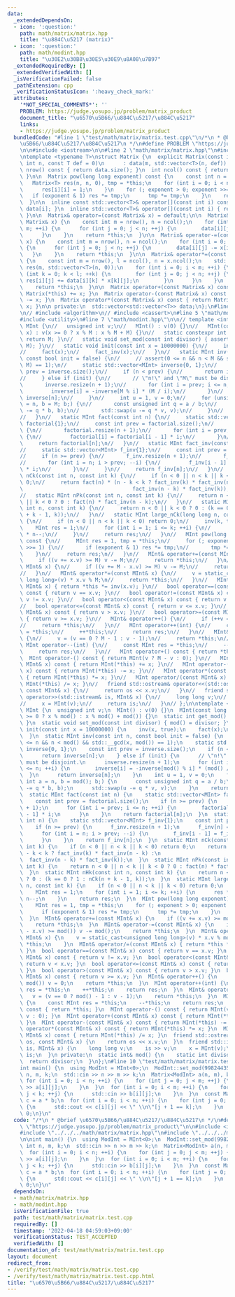 ```yaml
---
data:
  _extendedDependsOn:
  - icon: ':question:'
    path: math/matrix/matrix.hpp
    title: "\u884C\u5217 (matrix)"
  - icon: ':question:'
    path: math/modint.hpp
    title: "\u30E2\u30B8\u30E5\u30E9\u8A08\u7B97"
  _extendedRequiredBy: []
  _extendedVerifiedWith: []
  _isVerificationFailed: false
  _pathExtension: cpp
  _verificationStatusIcon: ':heavy_check_mark:'
  attributes:
    '*NOT_SPECIAL_COMMENTS*': ''
    PROBLEM: https://judge.yosupo.jp/problem/matrix_product
    document_title: "\u6570\u5B66/\u884C\u5217/\u884C\u5217"
    links:
    - https://judge.yosupo.jp/problem/matrix_product
  bundledCode: "#line 1 \"test/math/matrix/matrix.test.cpp\"\n/*\n * @brief \u6570\
    \u5B66/\u884C\u5217/\u884C\u5217\n */\n#define PROBLEM \"https://judge.yosupo.jp/problem/matrix_product\"\
    \n\n#include <iostream>\n\n#line 2 \"math/matrix/matrix.hpp\"\n#include <vector>\n\
    \ntemplate <typename T>\nstruct Matrix {\n  explicit Matrix(const int m, const\
    \ int n, const T def = 0)\n      : data(m, std::vector<T>(n, def)) {}\n\n  int\
    \ nrow() const { return data.size(); }\n  int ncol() const { return data.front().size();\
    \ }\n\n  Matrix pow(long long exponent) const {\n    const int n = nrow();\n \
    \   Matrix<T> res(n, n, 0), tmp = *this;\n    for (int i = 0; i < n; ++i) {\n\
    \      res[i][i] = 1;\n    }\n    for (; exponent > 0; exponent >>= 1) {\n   \
    \   if (exponent & 1) res *= tmp;\n      tmp *= tmp;\n    }\n    return res;\n\
    \  }\n\n  inline const std::vector<T>& operator[](const int i) const { return\
    \ data[i]; }\n  inline std::vector<T>& operator[](const int i) { return data[i];\
    \ }\n\n  Matrix& operator=(const Matrix& x) = default;\n\n  Matrix& operator+=(const\
    \ Matrix& x) {\n    const int m = nrow(), n = ncol();\n    for (int i = 0; i <\
    \ m; ++i) {\n      for (int j = 0; j < n; ++j) {\n        data[i][j] += x[i][j];\n\
    \      }\n    }\n    return *this;\n  }\n\n  Matrix& operator-=(const Matrix&\
    \ x) {\n    const int m = nrow(), n = ncol();\n    for (int i = 0; i < m; ++i)\
    \ {\n      for (int j = 0; j < n; ++j) {\n        data[i][j] -= x[i][j];\n   \
    \   }\n    }\n    return *this;\n  }\n\n  Matrix& operator*=(const Matrix& x)\
    \ {\n    const int m = nrow(), l = ncol(), n = x.ncol();\n    std::vector<std::vector<T>>\
    \ res(m, std::vector<T>(n, 0));\n    for (int i = 0; i < m; ++i) {\n      for\
    \ (int k = 0; k < l; ++k) {\n        for (int j = 0; j < n; ++j) {\n         \
    \ res[i][j] += data[i][k] * x[k][j];\n        }\n      }\n    }\n    data.swap(res);\n\
    \    return *this;\n  }\n\n  Matrix operator+(const Matrix& x) const { return\
    \ Matrix(*this) += x; }\n  Matrix operator-(const Matrix& x) const { return Matrix(*this)\
    \ -= x; }\n  Matrix operator*(const Matrix& x) const { return Matrix(*this) *=\
    \ x; }\n\n private:\n  std::vector<std::vector<T>> data;\n};\n#line 2 \"math/modint.hpp\"\
    \n// #include <algorithm>\n// #include <cassert>\n#line 5 \"math/modint.hpp\"\n\
    #include <utility>\n#line 7 \"math/modint.hpp\"\n\n// template <int M>\n// struct\
    \ MInt {\n//   unsigned int v;\n//   MInt() : v(0) {}\n//   MInt(const long long\
    \ x) : v(x >= 0 ? x % M : x % M + M) {}\n//   static constexpr int get_mod() {\
    \ return M; }\n//   static void set_mod(const int divisor) { assert(divisor ==\
    \ M); }\n//   static void init(const int x = 10000000) {\n//     inv(x, true);\n\
    //     fact(x);\n//     fact_inv(x);\n//   }\n//   static MInt inv(const int n,\
    \ const bool init = false) {\n//     // assert(0 <= n && n < M && std::__gcd(n,\
    \ M) == 1);\n//     static std::vector<MInt> inverse{0, 1};\n//     const int\
    \ prev = inverse.size();\n//     if (n < prev) {\n//       return inverse[n];\n\
    //     } else if (init) {\n//       // \"n!\" and \"M\" must be disjoint.\n//\
    \       inverse.resize(n + 1);\n//       for (int i = prev; i <= n; ++i) {\n//\
    \         inverse[i] = -inverse[M % i] * (M / i);\n//       }\n//       return\
    \ inverse[n];\n//     }\n//     int u = 1, v = 0;\n//     for (unsigned int a\
    \ = n, b = M; b;) {\n//       const unsigned int q = a / b;\n//       std::swap(a\
    \ -= q * b, b);\n//       std::swap(u -= q * v, v);\n//     }\n//     return u;\n\
    //   }\n//   static MInt fact(const int n) {\n//     static std::vector<MInt>\
    \ factorial{1};\n//     const int prev = factorial.size();\n//     if (n >= prev)\
    \ {\n//       factorial.resize(n + 1);\n//       for (int i = prev; i <= n; ++i)\
    \ {\n//         factorial[i] = factorial[i - 1] * i;\n//       }\n//     }\n//\
    \     return factorial[n];\n//   }\n//   static MInt fact_inv(const int n) {\n\
    //     static std::vector<MInt> f_inv{1};\n//     const int prev = f_inv.size();\n\
    //     if (n >= prev) {\n//       f_inv.resize(n + 1);\n//       f_inv[n] = inv(fact(n).v);\n\
    //       for (int i = n; i > prev; --i) {\n//         f_inv[i - 1] = f_inv[i]\
    \ * i;\n//       }\n//     }\n//     return f_inv[n];\n//   }\n//   static MInt\
    \ nCk(const int n, const int k) {\n//     if (n < 0 || n < k || k < 0) return\
    \ 0;\n//     return fact(n) * (n - k < k ? fact_inv(k) * fact_inv(n - k) :\n//\
    \                                   fact_inv(n - k) * fact_inv(k));\n//   }\n\
    //   static MInt nPk(const int n, const int k) {\n//     return n < 0 || n < k\
    \ || k < 0 ? 0 : fact(n) * fact_inv(n - k);\n//   }\n//   static MInt nHk(const\
    \ int n, const int k) {\n//     return n < 0 || k < 0 ? 0 : (k == 0 ? 1 : nCk(n\
    \ + k - 1, k));\n//   }\n//   static MInt large_nCk(long long n, const int k)\
    \ {\n//     if (n < 0 || n < k || k < 0) return 0;\n//     inv(k, true);\n// \
    \    MInt res = 1;\n//     for (int i = 1; i <= k; ++i) {\n//       res *= inv(i)\
    \ * n--;\n//     }\n//     return res;\n//   }\n//   MInt pow(long long exponent)\
    \ const {\n//     MInt res = 1, tmp = *this;\n//     for (; exponent > 0; exponent\
    \ >>= 1) {\n//       if (exponent & 1) res *= tmp;\n//       tmp *= tmp;\n// \
    \    }\n//     return res;\n//   }\n//   MInt& operator+=(const MInt& x) {\n//\
    \     if ((v += x.v) >= M) v -= M;\n//     return *this;\n//   }\n//   MInt& operator-=(const\
    \ MInt& x) {\n//     if ((v += M - x.v) >= M) v -= M;\n//     return *this;\n\
    //   }\n//   MInt& operator*=(const MInt& x) {\n//     v = static_cast<unsigned\
    \ long long>(v) * x.v % M;\n//     return *this;\n//   }\n//   MInt& operator/=(const\
    \ MInt& x) { return *this *= inv(x.v); }\n//   bool operator==(const MInt& x)\
    \ const { return v == x.v; }\n//   bool operator!=(const MInt& x) const { return\
    \ v != x.v; }\n//   bool operator<(const MInt& x) const { return v < x.v; }\n\
    //   bool operator<=(const MInt& x) const { return v <= x.v; }\n//   bool operator>(const\
    \ MInt& x) const { return v > x.v; }\n//   bool operator>=(const MInt& x) const\
    \ { return v >= x.v; }\n//   MInt& operator++() {\n//     if (++v == M) v = 0;\n\
    //     return *this;\n//   }\n//   MInt operator++(int) {\n//     const MInt res\
    \ = *this;\n//     ++*this;\n//     return res;\n//   }\n//   MInt& operator--()\
    \ {\n//     v = (v == 0 ? M - 1 : v - 1);\n//     return *this;\n//   }\n//  \
    \ MInt operator--(int) {\n//     const MInt res = *this;\n//     --*this;\n//\
    \     return res;\n//   }\n//   MInt operator+() const { return *this; }\n// \
    \  MInt operator-() const { return MInt(v ? M - v : 0); }\n//   MInt operator+(const\
    \ MInt& x) const { return MInt(*this) += x; }\n//   MInt operator-(const MInt&\
    \ x) const { return MInt(*this) -= x; }\n//   MInt operator*(const MInt& x) const\
    \ { return MInt(*this) *= x; }\n//   MInt operator/(const MInt& x) const { return\
    \ MInt(*this) /= x; }\n//   friend std::ostream& operator<<(std::ostream& os,\
    \ const MInt& x) {\n//     return os << x.v;\n//   }\n//   friend std::istream&\
    \ operator>>(std::istream& is, MInt& x) {\n//     long long v;\n//     is >> v;\n\
    //     x = MInt(v);\n//     return is;\n//   }\n// };\n\ntemplate <int ID>\nstruct\
    \ MInt {\n  unsigned int v;\n  MInt() : v(0) {}\n  MInt(const long long x) : v(x\
    \ >= 0 ? x % mod() : x % mod() + mod()) {}\n  static int get_mod() { return mod();\
    \ }\n  static void set_mod(const int divisor) { mod() = divisor; }\n  static void\
    \ init(const int x = 10000000) {\n    inv(x, true);\n    fact(x);\n    fact_inv(x);\n\
    \  }\n  static MInt inv(const int n, const bool init = false) {\n    // assert(0\
    \ <= n && n < mod() && std::__gcd(x, mod()) == 1);\n    static std::vector<MInt>\
    \ inverse{0, 1};\n    const int prev = inverse.size();\n    if (n < prev) {\n\
    \      return inverse[n];\n    } else if (init) {\n      // \"n!\" and \"mod()\"\
    \ must be disjoint.\n      inverse.resize(n + 1);\n      for (int i = prev; i\
    \ <= n; ++i) {\n        inverse[i] = -inverse[mod() % i] * (mod() / i);\n    \
    \  }\n      return inverse[n];\n    }\n    int u = 1, v = 0;\n    for (unsigned\
    \ int a = n, b = mod(); b;) {\n      const unsigned int q = a / b;\n      std::swap(a\
    \ -= q * b, b);\n      std::swap(u -= q * v, v);\n    }\n    return u;\n  }\n\
    \  static MInt fact(const int n) {\n    static std::vector<MInt> factorial{1};\n\
    \    const int prev = factorial.size();\n    if (n >= prev) {\n      factorial.resize(n\
    \ + 1);\n      for (int i = prev; i <= n; ++i) {\n        factorial[i] = factorial[i\
    \ - 1] * i;\n      }\n    }\n    return factorial[n];\n  }\n  static MInt fact_inv(const\
    \ int n) {\n    static std::vector<MInt> f_inv{1};\n    const int prev = f_inv.size();\n\
    \    if (n >= prev) {\n      f_inv.resize(n + 1);\n      f_inv[n] = inv(fact(n).v);\n\
    \      for (int i = n; i > prev; --i) {\n        f_inv[i - 1] = f_inv[i] * i;\n\
    \      }\n    }\n    return f_inv[n];\n  }\n  static MInt nCk(const int n, const\
    \ int k) {\n    if (n < 0 || n < k || k < 0) return 0;\n    return fact(n) * (n\
    \ - k < k ? fact_inv(k) * fact_inv(n - k) :\n                                \
    \  fact_inv(n - k) * fact_inv(k));\n  }\n  static MInt nPk(const int n, const\
    \ int k) {\n    return n < 0 || n < k || k < 0 ? 0 : fact(n) * fact_inv(n - k);\n\
    \  }\n  static MInt nHk(const int n, const int k) {\n    return n < 0 || k < 0\
    \ ? 0 : (k == 0 ? 1 : nCk(n + k - 1, k));\n  }\n  static MInt large_nCk(long long\
    \ n, const int k) {\n    if (n < 0 || n < k || k < 0) return 0;\n    inv(k, true);\n\
    \    MInt res = 1;\n    for (int i = 1; i <= k; ++i) {\n      res *= inv(i) *\
    \ n--;\n    }\n    return res;\n  }\n  MInt pow(long long exponent) const {\n\
    \    MInt res = 1, tmp = *this;\n    for (; exponent > 0; exponent >>= 1) {\n\
    \      if (exponent & 1) res *= tmp;\n      tmp *= tmp;\n    }\n    return res;\n\
    \  }\n  MInt& operator+=(const MInt& x) {\n    if ((v += x.v) >= mod()) v -= mod();\n\
    \    return *this;\n  }\n  MInt& operator-=(const MInt& x) {\n    if ((v += mod()\
    \ - x.v) >= mod()) v -= mod();\n    return *this;\n  }\n  MInt& operator*=(const\
    \ MInt& x) {\n    v = static_cast<unsigned long long>(v) * x.v % mod();\n    return\
    \ *this;\n    }\n  MInt& operator/=(const MInt& x) { return *this *= inv(x.v);\
    \ }\n  bool operator==(const MInt& x) const { return v == x.v; }\n  bool operator!=(const\
    \ MInt& x) const { return v != x.v; }\n  bool operator<(const MInt& x) const {\
    \ return v < x.v; }\n  bool operator<=(const MInt& x) const { return v <= x.v;\
    \ }\n  bool operator>(const MInt& x) const { return v > x.v; }\n  bool operator>=(const\
    \ MInt& x) const { return v >= x.v; }\n  MInt& operator++() {\n    if (++v ==\
    \ mod()) v = 0;\n    return *this;\n  }\n  MInt operator++(int) {\n    const MInt\
    \ res = *this;\n    ++*this;\n    return res;\n  }\n  MInt& operator--() {\n \
    \   v = (v == 0 ? mod() - 1 : v - 1);\n    return *this;\n  }\n  MInt operator--(int)\
    \ {\n    const MInt res = *this;\n    --*this;\n    return res;\n  }\n  MInt operator+()\
    \ const { return *this; }\n  MInt operator-() const { return MInt(v ? mod() -\
    \ v : 0); }\n  MInt operator+(const MInt& x) const { return MInt(*this) += x;\
    \ }\n  MInt operator-(const MInt& x) const { return MInt(*this) -= x; }\n  MInt\
    \ operator*(const MInt& x) const { return MInt(*this) *= x; }\n  MInt operator/(const\
    \ MInt& x) const { return MInt(*this) /= x; }\n  friend std::ostream& operator<<(std::ostream&\
    \ os, const MInt& x) {\n    return os << x.v;\n  }\n  friend std::istream& operator>>(std::istream&\
    \ is, MInt& x) {\n    long long v;\n    is >> v;\n    x = MInt(v);\n    return\
    \ is;\n  }\n private:\n  static int& mod() {\n    static int divisor = 0;\n  \
    \  return divisor;\n  }\n};\n#line 10 \"test/math/matrix/matrix.test.cpp\"\n\n\
    int main() {\n  using ModInt = MInt<0>;\n  ModInt::set_mod(998244353);\n  int\
    \ n, m, k;\n  std::cin >> n >> m >> k;\n  Matrix<ModInt> a(n, m), b(m, k);\n \
    \ for (int i = 0; i < n; ++i) {\n    for (int j = 0; j < m; ++j) {\n      std::cin\
    \ >> a[i][j];\n    }\n  }\n  for (int i = 0; i < m; ++i) {\n    for (int j = 0;\
    \ j < k; ++j) {\n      std::cin >> b[i][j];\n    }\n  }\n  const Matrix<ModInt>\
    \ c = a * b;\n  for (int i = 0; i < n; ++i) {\n    for (int j = 0; j < k; ++j)\
    \ {\n      std::cout << c[i][j] << \" \\n\"[j + 1 == k];\n    }\n  }\n  return\
    \ 0;\n}\n"
  code: "/*\n * @brief \u6570\u5B66/\u884C\u5217/\u884C\u5217\n */\n#define PROBLEM\
    \ \"https://judge.yosupo.jp/problem/matrix_product\"\n\n#include <iostream>\n\n\
    #include \"../../../math/matrix/matrix.hpp\"\n#include \"../../../math/modint.hpp\"\
    \n\nint main() {\n  using ModInt = MInt<0>;\n  ModInt::set_mod(998244353);\n \
    \ int n, m, k;\n  std::cin >> n >> m >> k;\n  Matrix<ModInt> a(n, m), b(m, k);\n\
    \  for (int i = 0; i < n; ++i) {\n    for (int j = 0; j < m; ++j) {\n      std::cin\
    \ >> a[i][j];\n    }\n  }\n  for (int i = 0; i < m; ++i) {\n    for (int j = 0;\
    \ j < k; ++j) {\n      std::cin >> b[i][j];\n    }\n  }\n  const Matrix<ModInt>\
    \ c = a * b;\n  for (int i = 0; i < n; ++i) {\n    for (int j = 0; j < k; ++j)\
    \ {\n      std::cout << c[i][j] << \" \\n\"[j + 1 == k];\n    }\n  }\n  return\
    \ 0;\n}\n"
  dependsOn:
  - math/matrix/matrix.hpp
  - math/modint.hpp
  isVerificationFile: true
  path: test/math/matrix/matrix.test.cpp
  requiredBy: []
  timestamp: '2022-04-18 04:59:03+09:00'
  verificationStatus: TEST_ACCEPTED
  verifiedWith: []
documentation_of: test/math/matrix/matrix.test.cpp
layout: document
redirect_from:
- /verify/test/math/matrix/matrix.test.cpp
- /verify/test/math/matrix/matrix.test.cpp.html
title: "\u6570\u5B66/\u884C\u5217/\u884C\u5217"
---
```

